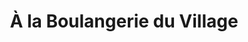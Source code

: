 ---
title: "À la Boulangerie du Village"
url: /paris/a-la-boulangerie-du-village/
shop: Bäckerei
---